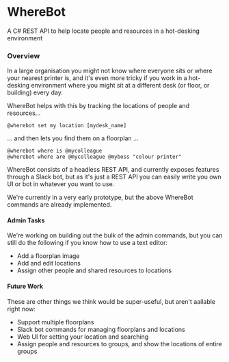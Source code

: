 # WhereBot

A C# REST API to help locate people and resources in a hot-desking environment

### Overview

In a large organisation you might not know where everyone sits or where your nearest printer is, and it's even more tricky if you work in a hot-desking environment where you might sit at a different desk (or floor, or building) every day.

WhereBot helps with this by tracking the locations of people and resources...


```
@wherebot set my location [mydesk_name]
```

... and then lets you find them on a floorplan ...


```
@wherebot where is @mycolleague
@wherebot where are @mycolleague @myboss "colour printer"
```

WhereBot consists of a headless REST API, and currently exposes features through a Slack bot, but as it's just a REST API you can easily write you own UI or bot in whatever you want to use.

We're currently in a very early prototype, but the above WhereBot commands are already implemented.

#### Admin Tasks

We're working on building out the bulk of the admin commands, but you can still do the following if you know how to use a text editor:

* Add a floorplan image
* Add and edit locations
* Assign other people and shared resources to locations

#### Future Work

These are other things we think would be super-useful, but aren't aailable right now:

* Support multiple floorplans
* Slack bot commands for managing floorplans and locations
* Web UI for setting your location and searching
* Assign people and resources to groups, and show the locations of entire groups